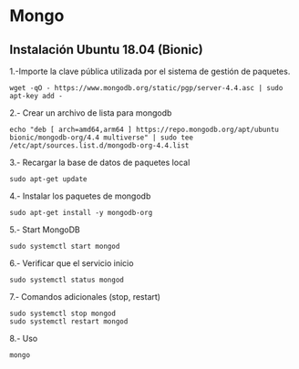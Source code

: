 # Mongo

## Instalación Ubuntu 18.04 (Bionic)

1\.-Importe la clave pública utilizada por el sistema de gestión de paquetes.

```
wget -qO - https://www.mongodb.org/static/pgp/server-4.4.asc | sudo apt-key add -
```

2\.- Crear un archivo de lista para mongodb

```
echo "deb [ arch=amd64,arm64 ] https://repo.mongodb.org/apt/ubuntu bionic/mongodb-org/4.4 multiverse" | sudo tee /etc/apt/sources.list.d/mongodb-org-4.4.list
```

3\.- Recargar la base de datos de paquetes local

```
sudo apt-get update
```

4\.- Instalar los paquetes de mongodb

```
sudo apt-get install -y mongodb-org
```

5\.- Start MongoDB

```
sudo systemctl start mongod
```

6\.- Verificar que el servicio inicio

```
sudo systemctl status mongod
```

7\.- Comandos adicionales (stop, restart)

```
sudo systemctl stop mongod
sudo systemctl restart mongod
```

8\.- Uso

```
mongo
```
